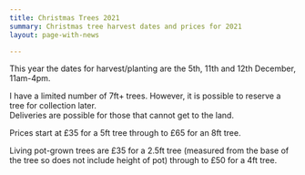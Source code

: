 ```yaml
---
title: Christmas Trees 2021
summary: Christmas tree harvest dates and prices for 2021
layout: page-with-news

---
```

This year the dates for harvest/planting are the 5th, 11th and 12th December, 11am-4pm.

I have a limited number of 7ft+ trees. However, it is possible to reserve a tree for collection later.  
Deliveries are possible for those that cannot get to the land.

Prices start at £35 for a 5ft tree through to £65 for an 8ft tree.

Living pot-grown trees are £35 for a 2.5ft tree (measured from the base of the tree so does not include height of pot) through to £50 for a 4ft tree.